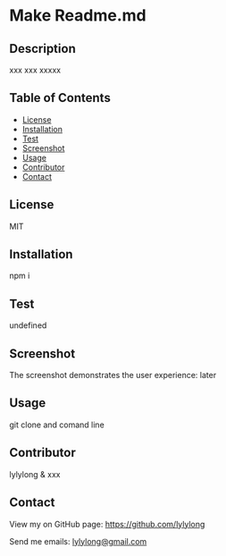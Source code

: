 # Make Readme.md

  ## Description
  xxx xxx xxxxx

  ## Table of Contents
  * [License](#license)
  * [Installation](#installation)
  * [Test](#test)
  * [Screenshot](#screenshot)
  * [Usage](#usage)
  * [Contributor](#contributor)
  * [Contact](#contact)

  ## License
  MIT

  ## Installation
  npm i

  ## Test
  undefined

  ## Screenshot
  The screenshot demonstrates the user experience:
  later

  ## Usage
  git clone and comand line

  ## Contributor
  lylylong & xxx

  ## Contact
  View my on GitHub page:
  https://github.com/lylylong

  Send me emails:
  lylylong@gmail.com
